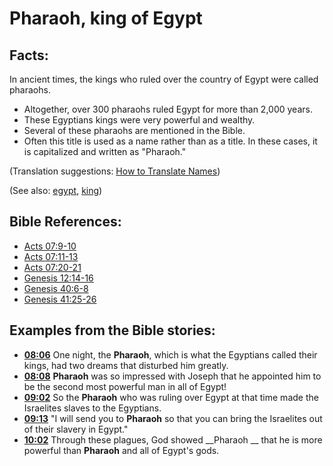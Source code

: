 # Pharaoh, king of Egypt #

## Facts: ##

In ancient times, the kings who ruled over the country of Egypt were called pharaohs.

* Altogether, over 300 pharaohs ruled Egypt for more than 2,000 years.
* These Egyptians kings were very powerful and wealthy.
* Several of these pharaohs are mentioned in the Bible.
* Often this title is used as a name rather than as a title. In these cases, it is capitalized and written as "Pharaoh."

(Translation suggestions: [How to Translate Names](en/ta-vol1/translate/man/translate-names))

(See also: [egypt](../other/egypt.md), [king](../other/king.md))

## Bible References: ##

* [Acts 07:9-10](en/tn/act/help/07/09)
* [Acts 07:11-13](en/tn/act/help/07/11)
* [Acts 07:20-21](en/tn/act/help/07/20)
* [Genesis 12:14-16](en/tn/gen/help/12/14)
* [Genesis 40:6-8](en/tn/gen/help/40/06)
* [Genesis 41:25-26](en/tn/gen/help/41/25)

## Examples from the Bible stories: ##

* __[08:06](en/tn/obs/help/08/06)__ One night, the __Pharaoh__, which is what the Egyptians called their kings, had two dreams that disturbed him greatly.
* __[08:08](en/tn/obs/help/08/08)__ __Pharaoh__  was so impressed with Joseph that he appointed him to be the second most powerful man in all of Egypt!
* __[09:02](en/tn/obs/help/09/02)__ So the __Pharaoh__  who was ruling over Egypt at that time made the Israelites slaves to the Egyptians.
* __[09:13](en/tn/obs/help/09/13)__ "I will send you to __Pharaoh__  so that you can bring the Israelites out of their slavery in Egypt."
* __[10:02](en/tn/obs/help/10/02)__ Through these plagues, God showed __Pharaoh __  that he is more powerful than __Pharaoh__  and all of Egypt's gods.